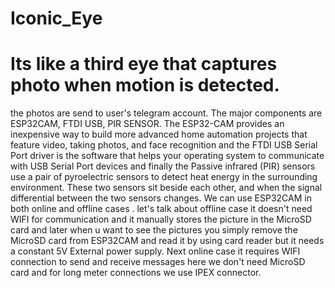 # Iconic_Eye
# Its like a third eye that captures photo when motion is detected.
the photos are send to user's telegram account. The major components are ESP32CAM, FTDI USB, PIR SENSOR.
The ESP32-CAM provides an inexpensive way to build more advanced home automation projects that feature video, taking photos, and face recognition and the FTDI USB Serial Port driver is the software that helps your operating system to communicate with USB Serial Port devices and finally the Passive infrared (PIR) sensors use a pair of pyroelectric sensors to detect heat energy in the surrounding environment. These two sensors sit beside each other, and when the signal differential between the two sensors changes.
We can use ESP32CAM in both online and offline cases . let's talk about offline case it doesn't need WIFI for communication and it manually stores the picture in the MicroSD card and later when u want to see the pictures you simply remove the MicroSD card from ESP32CAM and read it by using card reader but it needs a constant 5V External power supply. Next online case it requires WIFI connection to send and receive messages here we don't need MicroSD card and for long meter connections we use IPEX connector.
